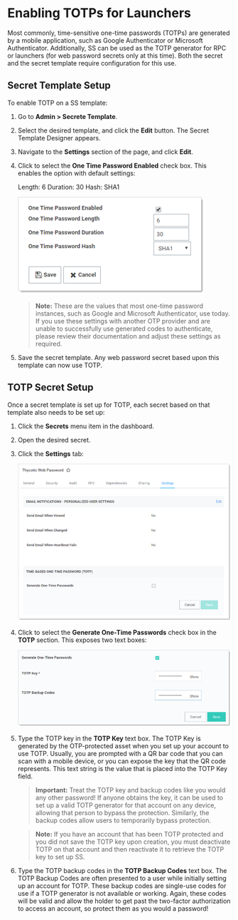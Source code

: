 [title]: # (Enabling TOTPs for Launchers)
[tags]: # (TOTP)
[priority]: # (50)

# Enabling TOTPs for Launchers

Most commonly, time-sensitive one-time passwords (TOTPs) are generated by a mobile application, such as Google Authenticator or Microsoft Authenticator. Additionally, SS can be used as the TOTP generator for RPC or launchers (for web password secrets only at this time). Both the secret and the secret template require configuration for this use.

## Secret Template Setup

To enable TOTP on a SS template:

1. Go to **Admin \> Secrete Template**.

1. Select the desired template, and click the **Edit** button. The Secret Template Designer appears.

1. Navigate to the **Settings** section of the page, and click **Edit**.

1. Click to select the **One Time Password Enabled** check box. This enables the option with default settings:

   Length: 6
   Duration: 30
   Hash: SHA1

   ![image-20191113134048886](images/image-20191113134048886.png)

   > **Note:** These are the values that most one-time password instances, such as Google and Microsoft Authenticator, use today. If you use these settings with another OTP provider and are unable to successfully use generated codes to authenticate, please review their documentation and adjust these settings as required.

1. Save the secret template. Any web password secret based upon this template can now use TOTP.

## TOTP Secret Setup

Once a secret template is set up for TOTP, each secret based on that template also needs to be set up:

1. Click the **Secrets** menu item in the dashboard.

1. Open the desired secret.

1. Click the **Settings** tab:

   ![image-20191113135654468](images/image-20191113135654468.png)

1. Click to select the **Generate One-Time Passwords** check box in the **TOTP** section. This exposes two text boxes:

   ![image-20191114092731354](images/image-20191114092731354.png)

1. Type the TOTP key in the **TOTP Key** text box. The TOTP Key is generated by the OTP-protected asset when you set up your account to use TOTP. Usually, you are prompted with a QR bar code that you can scan with a mobile device, or you can expose the key that the QR code represents. This text string is the value that is placed into the TOTP Key field.

   > **Important:** Treat the TOTP key and backup codes like you would any other password! If anyone obtains the key, it can be used to set up a valid TOTP generator for that account on any device, allowing that person to bypass the protection. Similarly, the backup codes allow users to temporarily bypass protection.

   > **Note:** If you have an account that has been TOTP protected and you did not save the TOTP key upon creation, you must deactivate TOTP on that account and then reactivate it to retrieve the TOTP key to set up SS.

1. Type the TOTP backup codes in the **TOTP Backup Codes** text box. The TOTP Backup Codes are often presented to a user while initially setting up an account for TOTP. These backup codes are single-use codes for use if a TOTP generator is not available or working. Again, these codes will be valid and allow the holder to get past the two-factor authorization to access an account, so protect them as you would a password!

